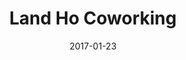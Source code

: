 ---
title: Land Ho Coworking
description: Ho Coworking provides top tier spaces in two parts in the Rome city to accommodate between 50-200 professionals on any given day. I collaborated with them in the creation of the main website with booking feature as well.
client: Land Ho Studio
skills:
  - Product Design
  - User Experience
  - User Interface
  - Interaction Design
date: 2017-01-23
layout: work
permalink: false
---